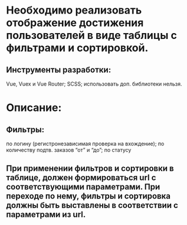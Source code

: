 # Необходимо реализовать отображение достижения пользователей в виде таблицы с фильтрами и сортировкой.

## Инструменты разработки:
Vue, Vuex и Vue Router;
SCSS;
использовать доп. библиотеки нельзя.

# Описание:

## Фильтры:
по логину (регистронезависимая проверка на вхождение);
по количеству подтв. заказов “от” и “до”;
по статусу

## При применении фильтров и сортировки в таблице, должен формироваться url с соответствующими параметрами. При переходе по нему, фильтры и сортировка должны быть выставлены в соответствии с параметрами из url.

